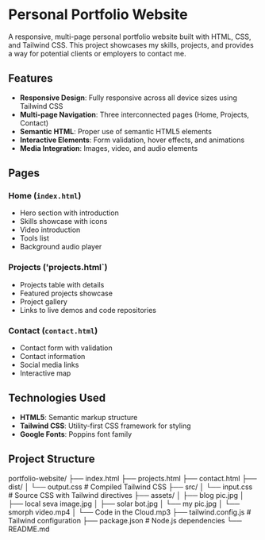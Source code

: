 # Personal Portfolio Website

A responsive, multi-page personal portfolio website built with HTML, CSS, and Tailwind CSS. This project showcases my skills, projects, and provides a way for potential clients or employers to contact me.

## Features

- **Responsive Design**: Fully responsive across all device sizes using Tailwind CSS
- **Multi-page Navigation**: Three interconnected pages (Home, Projects, Contact)
- **Semantic HTML**: Proper use of semantic HTML5 elements
- **Interactive Elements**: Form validation, hover effects, and animations
- **Media Integration**: Images, video, and audio elements

## Pages

### Home (`index.html`)
- Hero section with introduction
- Skills showcase with icons
- Video introduction
- Tools list
- Background audio player

### Projects ('projects.html`)
- Projects table with details
- Featured projects showcase
- Project gallery
- Links to live demos and code repositories

### Contact (`contact.html`)
- Contact form with validation
- Contact information
- Social media links
- Interactive map

## Technologies Used

- **HTML5**: Semantic markup structure
- **Tailwind CSS**: Utility-first CSS framework for styling
- **Google Fonts**: Poppins font family

## Project Structure
portfolio-website/
├── index.html
├── projects.html
├── contact.html
├── dist/
│ └── output.css # Compiled Tailwind CSS
├── src/
│ └── input.css # Source CSS with Tailwind directives
├── assets/
│ ├── blog pic.jpg
│ ├── local seva image.jpg
│ ├── solar bot.jpg
│ └── my pic.jpg
│ └── smorph video.mp4
│ └── Code in the Cloud.mp3
├── tailwind.config.js # Tailwind configuration
├── package.json # Node.js dependencies
└── README.md
